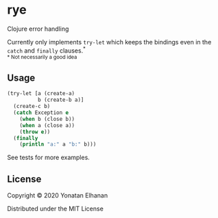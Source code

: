 # rye

Clojure error handling

Currently only implements `try-let` which keeps the bindings even in the `catch` and `finally` clauses.<sup>&ast;</sup><br>
<sub>&ast; Not necessarily a good idea</sub>

## Usage

```clojure
(try-let [a (create-a)
          b (create-b a)]
  (create-c b)
  (catch Exception e
    (when b (close b))
    (when a (close a))
    (throw e))
  (finally
    (println "a:" a "b:" b)))
```

See tests for more examples.

## License

Copyright © 2020 Yonatan Elhanan

Distributed under the MIT License
